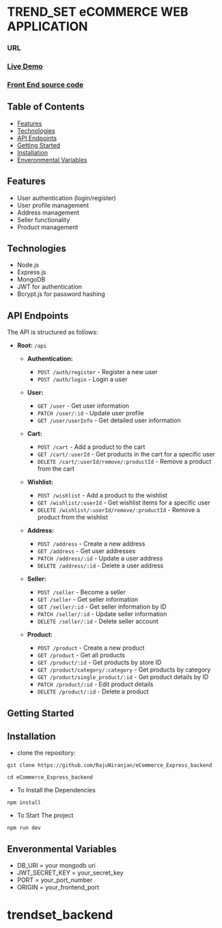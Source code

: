 # TREND_SET eCOMMERCE WEB APPLICATION

### URL

### [Live Demo](https://trendsetnext.vercel.app/)
### [Front End source code](https://github.com/RajuNiranjan/ecommerce_next_frontend)

## Table of Contents

- [Features](#features)
- [Technologies](#technologies)
- [API Endpoints](#api-endpoints)
- [Getting Started](#getting-started)
- [Installation](#installation)
- [Enveronmental Variables](#enveronmental-variables)

## Features

- User authentication (login/register)
- User profile management
- Address management
- Seller functionality
- Product management

## Technologies

- Node.js
- Express.js
- MongoDB
- JWT for authentication
- Bcrypt.js for password hashing

## API Endpoints

The API is structured as follows:

- **Root:** `/api`

  - **Authentication:**

    - `POST /auth/register` - Register a new user
    - `POST /auth/login` - Login a user

  - **User:**

    - `GET /user` - Get user information
    - `PATCH /user/:id` - Update user profile
    - `GET /user/userInfo` - Get detailed user information

  - **Cart:**

    - `POST /cart` - Add a product to the cart
    - `GET /cart/:userId` - Get products in the cart for a specific user
    - `DELETE /cart/:userId/remove/:productId` - Remove a product from the cart

  - **Wishlist:**

    - `POST /wishlist` - Add a product to the wishlist
    - `GET /wishlist/:userId` - Get wishlist items for a specific user
    - `DELETE /wishlist/:userId/remove/:productId` - Remove a product from the wishlist

  - **Address:**

    - `POST /address` - Create a new address
    - `GET /address` - Get user addresses
    - `PATCH /address/:id` - Update a user address
    - `DELETE /address/:id` - Delete a user address

  - **Seller:**

    - `POST /seller` - Become a seller
    - `GET /seller` - Get seller information
    - `GET /seller/:id` - Get seller information by ID
    - `PATCH /seller/:id` - Update seller information
    - `DELETE /seller/:id` - Delete seller account

  - **Product:**
    - `POST /product` - Create a new product
    - `GET /product` - Get all products
    - `GET /product/:id` - Get products by store ID
    - `GET /product/category/:category` - Get products by category
    - `GET /product/single_product/:id` - Get product details by ID
    - `PATCH /product/:id` - Edit product details
    - `DELETE /product/:id` - Delete a product

## Getting Started

## Installation

- clone the repository:

```
git clone https://github.com/RajuNiranjan/eCommerce_Express_backend
```

```
cd eCommerce_Express_backend
```

- To Install the Dependencies

```
npm install
```

- To Start The project

```
npm run dev
```

## Enveronmental Variables

- DB_URI = your mongodb uri
- JWT_SECRET_KEY = your_secret_key
- PORT = your_port_number
- ORIGIN = your_frontend_port
# trendset_backend
